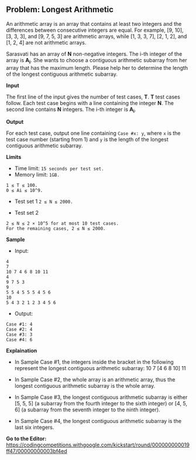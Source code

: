 ## Problem: Longest Arithmetic

An arithmetic array is an array that contains at least two integers and the differences between consecutive integers are equal. For example, [9, 10], [3, 3, 3], and [9, 7, 5, 3] are arithmetic arrays, while [1, 3, 3, 7], [2, 1, 2], and [1, 2, 4] are not arithmetic arrays.

Sarasvati has an array of **N** non-negative integers. The i-th integer of the array is **A<sub>i</sub>**. She wants to choose a contiguous arithmetic subarray from her array that has the maximum length. Please help her to determine the length of the longest contiguous arithmetic subarray.

**Input**

The first line of the input gives the number of test cases, **T**. **T** test cases follow. Each test case begins with a line containing the integer **N**. The second line contains **N** integers. The i-th integer is **A<sub>i</sub>**.

**Output**

For each test case, output one line containing `Case #x: y`, where `x` is the test case number (starting from 1) and `y` is the length of the longest contiguous arithmetic subarray.

**Limits**

- Time limit: `15 seconds per test set.`
- Memory limit: `1GB.`
```
1 ≤ T ≤ 100.
0 ≤ Ai ≤ 10^9.
```

- Test set 1
`2 ≤ N ≤ 2000.`

- Test set 2
```
2 ≤ N ≤ 2 × 10^5 for at most 10 test cases.
For the remaining cases, 2 ≤ N ≤ 2000.
```

**Sample**

- Input:
```
4
7
10 7 4 6 8 10 11
4
9 7 5 3
9
5 5 4 5 5 5 4 5 6
10
5 4 3 2 1 2 3 4 5 6
```

- Output:
```
Case #1: 4
Case #2: 4
Case #3: 3
Case #4: 6
```

**Explaination**

* In Sample Case #1, the integers inside the bracket in the following represent the longest contiguous arithmetic subarray: 10 7 [4 6 8 10] 11

* In Sample Case #2, the whole array is an arithmetic array, thus the longest contiguous arithmetic subarray is the whole array.

* In Sample Case #3, the longest contiguous arithmetic subarray is either [5, 5, 5] (a subarray from the fourth integer to the sixth integer) or [4, 5, 6] (a subarray from the seventh integer to the ninth integer).

* In Sample Case #4, the longest contiguous arithmetic subarray is the last six integers.

**Go to the Editor:** <https://codingcompetitions.withgoogle.com/kickstart/round/000000000019ff47/00000000003bf4ed>
